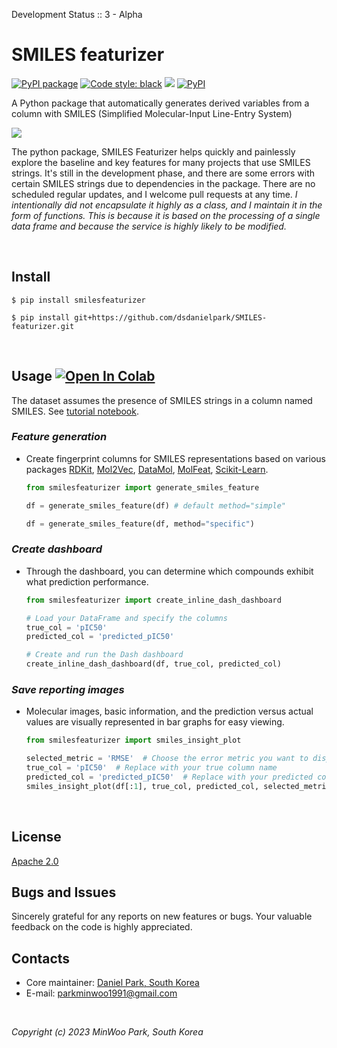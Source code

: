 Development Status :: 3 - Alpha


# SMILES featurizer

<p align="left">
<a href="https://github.com/dsdanielpark/SMILES-featurizer"><img alt="PyPI package" src="https://img.shields.io/badge/pypi-SMILES featurizer-black"></a>
<a href="https://github.com/psf/black"><img alt="Code style: black" src="https://img.shields.io/badge/code%20style-black-000000.svg"></a>
<a href="https://hits.seeyoufarm.com"><img src="https://hits.seeyoufarm.com/api/count/incr/badge.svg?url=https%3A%2F%2Fgithub.com%2Fdsdanielpark%2FSMILES-featurizer&count_bg=%23000000&title_bg=%23555555&icon=&icon_color=%23E7E7E7&title=hits&edge_flat=false"/></a>
<a href="https://pypi.org/project/smilesfeaturizer/"><img alt="PyPI" src="https://img.shields.io/pypi/v/smilesfeaturizer"></a>
</p>

A Python package that automatically generates derived variables from a column with SMILES (Simplified Molecular-Input Line-Entry System)

![](./assets/smilesfeaturizer.gif)


The python package, SMILES Featurizer helps quickly and painlessly explore the baseline and key features for many projects that use SMILES strings. It's still in the development phase, and there are some errors with certain SMILES strings due to dependencies in the package. There are no scheduled regular updates, and I welcome pull requests at any time. *I intentionally did not encapsulate it highly as a class, and I maintain it in the form of functions. This is because it is based on the processing of a single data frame and because the service is highly likely to be modified.*

<br>

## Install
```
$ pip install smilesfeaturizer
```
```
$ pip install git+https://github.com/dsdanielpark/SMILES-featurizer.git
```
<br>

## Usage [![Open In Colab](https://colab.research.google.com/assets/colab-badge.svg)](https://drive.google.com/file/d/1BHTtOEvl577FyrQ5kLK-yJ9h9EDVUvGg/view?usp=sharing) 
The dataset assumes the presence of SMILES strings in a column named SMILES. See [tutorial notebook](https://github.com/dsdanielpark/SMILES-featurizer/blob/main/tutorial.ipynb).
### *Feature generation*
- Create fingerprint columns for SMILES representations based on various packages [RDKit](https://www.rdkit.org/), [Mol2Vec](https://github.com/samoturk/mol2vec), [DataMol](https://github.com/datamolorg/datamol), [MolFeat](https://github.com/cplassier/molfeat), [Scikit-Learn](https://scikit-learn.org/stable/).

    ```python
    from smilesfeaturizer import generate_smiles_feature

    df = generate_smiles_feature(df) # default method="simple"

    df = generate_smiles_feature(df, method="specific") 
    ```

### *Create dashboard* 
- Through the dashboard, you can determine which compounds exhibit what prediction performance. 

    ```python
    from smilesfeaturizer import create_inline_dash_dashboard

    # Load your DataFrame and specify the columns
    true_col = 'pIC50'
    predicted_col = 'predicted_pIC50'

    # Create and run the Dash dashboard
    create_inline_dash_dashboard(df, true_col, predicted_col)
    ```

### *Save reporting images*
- Molecular images, basic information, and the prediction versus actual values are visually represented in bar graphs for easy viewing.
    ```python
    from smilesfeaturizer import smiles_insight_plot

    selected_metric = 'RMSE'  # Choose the error metric you want to display
    true_col = 'pIC50'  # Replace with your true column name
    predicted_col = 'predicted_pIC50'  # Replace with your predicted column name
    smiles_insight_plot(df[:1], true_col, predicted_col, selected_metric, 'output_folder', show=True)
    ```

<br>

## License
[Apache 2.0](https://opensource.org/license/apache-2-0/) <br>


## Bugs and Issues
Sincerely grateful for any reports on new features or bugs. Your valuable feedback on the code is highly appreciated.

## Contacts
- Core maintainer: [Daniel Park, South Korea](https://github.com/DSDanielPark) <br>
- E-mail: parkminwoo1991@gmail.com <br>

<br>

*Copyright (c) 2023 MinWoo Park, South Korea*<br>
